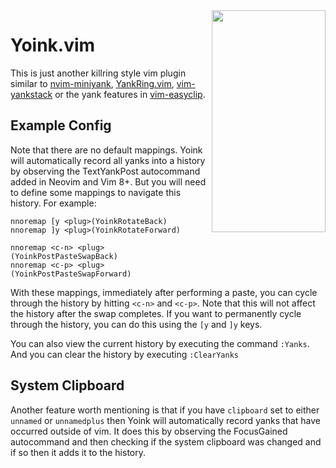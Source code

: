 
<img align="right" width="182" height="355" src="https://i.imgur.com/o5nyLHm.png">

# Yoink.vim

This is just another killring style vim plugin similar to [nvim-miniyank](https://github.com/bfredl/nvim-miniyank), [YankRing.vim](https://github.com/vim-scripts/YankRing.vim), [vim-yankstack](https://github.com/maxbrunsfeld/vim-yankstack) or the yank features in [vim-easyclip](https://github.com/svermeulen/vim-easyclip).

## Example Config

Note that there are no default mappings.  Yoink will automatically record all yanks into a history by observing the TextYankPost autocommand added in Neovim and Vim 8+.  But you will need to define some mappings to navigate this history.  For example:

```viml
nnoremap [y <plug>(YoinkRotateBack)
nnoremap ]y <plug>(YoinkRotateForward)

nnoremap <c-n> <plug>(YoinkPostPasteSwapBack)
nnoremap <c-p> <plug>(YoinkPostPasteSwapForward)
```

With these mappings, immediately after performing a paste, you can cycle through the history by hitting `<c-n>` and `<c-p>`.  Note that this will not affect the history after the swap completes.  If you want to permanently cycle through the history, you can do this using the `[y` and `]y` keys.

You can also view the current history by executing the command `:Yanks`.  And you can clear the history by executing `:ClearYanks`

## System Clipboard

Another feature worth mentioning is that if you have `clipboard` set to either `unnamed` or `unnamedplus` then Yoink will automatically record yanks that have occurred outside of vim.  It does this by observing the FocusGained autocommand and then checking if the system clipboard was changed and if so then it adds it to the history.


